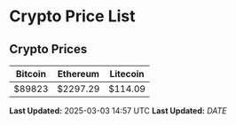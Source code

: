 # Crypto Price List

## Crypto Prices
| Bitcoin | Ethereum | Litecoin |
| ------- | -------- | -------- |
| $89823 | $2297.29 | $114.09 |
**Last Updated:** 2025-03-03 14:57 UTC
**Last Updated:** $DATE$
